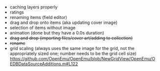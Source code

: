 - caching layers properly
- ratings
- renaming items (field editor)
- drag and drop onto items (aka updating cover image)
- selection of items without image
- animation (done but they have a 0.0s duration)
- ~~drag and drop (importing files/cover art/adding to collection)~~
- ~~rename~~
- grid scaling (always uses the same image for the grid, not the appropriately sized one; number needs to be the grid cell size) https://github.com/OpenEmu/OpenEmu/blob/NewGridView/OpenEmu/OEDBDataSourceAdditions.m#L122
